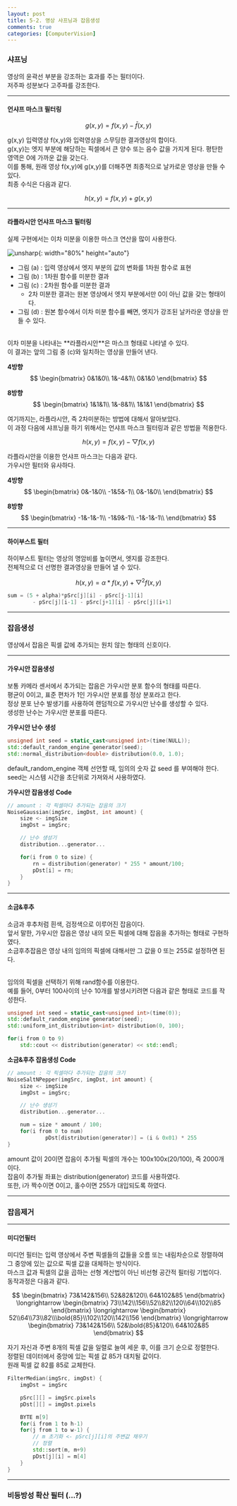 ```yaml
---
layout: post
title: 5-2. 영상 샤프닝과 잡음생성
comments: true
categories: [ComputerVision]
---
```


### 샤프닝

영상의 윤곽선 부분을 강조하는 효과를 주는 필터이다. <br>
저주파 성분보다 고주파를 강조한다. <br>

<hr>

#### 언샤프 마스크 필터링

$$
	g(x,y) = f(x,y) - \bar{f}(x,y)
$$

g(x,y) 입력영상 f(x,y)와 입력영상을 스무딩한 결과영상의 합이다. <br>
g(x,y)는 엣지 부분에 해당하는 픽셀에서 큰 양수 또는 음수 값을 가지게 된다. 평탄한 영역은 0에 가까운 값을 갖는다. <br>
이를 통해, 원래 영상 f(x,y)에 g(x,y)를 더해주면 최종적으로 날카로운 영상을 만들 수 있다. <br>
최종 수식은 다음과 같다.

$$
	h(x,y) = f(x,y) + g(x,y)
$$

<hr>

#### 라플라시안 언샤프 마스크 필터링

실제 구현에서는 이차 미분을 이용한 마스크 연산을 많이 사용한다. <br>

![unsharp](/images/unsharp.png){: width="80%" height="auto"}

* 그림 (a) : 입력 영상에서 엣지 부분의 값의 변화를 1차원 함수로 표현
* 그림 (b) : 1차원 함수를 미분한 결과
* 그림 (c) : 2차원 함수를 미분한 결과
	* 2차 미분한 결과는 원본 영상에서 엣지 부분에서만 0이 아닌 값을 갖는 형태이다.
* 그림 (d) : 원본 함수에서 이차 미분 함수를 빼면, 엣지가 강조된 날카라운 영상을 만들 수 있다.

<br>
이차 미분을 나타내는 **라플라시안**은 마스크 형태로 나타낼 수 있다. <br>
이 결과는 앞의 그림 중 (c)와 일치하는 영상을 만들어 낸다.

**4방향**
$$
\begin{bmatrix}
0&1&0\\
1&-4&1\\
0&1&0
\end{bmatrix}
$$

**8방향**
$$
\begin{bmatrix}
1&1&1\\
1&-8&1\\
1&1&1
\end{bmatrix}
$$

여기까지는, 라플라시안, 즉 2차미분하는 방법에 대해서 알아보았다. <br>
이 과정 다음에 샤프닝을 하기 위해서는 언샤프 마스크 필터링과 같은 방법을 적용한다.

$$
	h(x,y) = f(x,y) - \bigtriangledown f(x,y)
$$

라플라시안을 이용한 언샤프 마스크는 다음과 같다. <br>
가우시안 필터와 유사하다. <br>

**4방향**
$$
\begin{bmatrix}
0&-1&0\\
-1&5&-1\\
0&-1&0\\
\end{bmatrix}
$$

**8방향**
$$
\begin{bmatrix}
-1&-1&-1\\
-1&9&-1\\
-1&-1&-1\\
\end{bmatrix}
$$

<hr>

#### 하이부스트 필터

하이부스트 필터는 영상의 명암비를 높이면서, 엣지를 강조한다. <br>
전체적으로 더 선명한 결과영상을 만들어 낼 수 있다. <br>

$$
h(x,y) = \alpha * f(x,y) + \bigtriangledown^2 f(x,y)
$$

~~~c++
sum = (5 + alpha)*pSrc[j][i] - pSrc[j-1][i]
		- pSrc[j][i-1] - pSrc[j+1][i] - pSrc[j][i+1]
~~~

<hr>

### 잡음생성
영상에서 잡음은 픽셀 값에 추가되는 원치 않는 형태의 신호이다. <br>

<hr>

#### 가우시안 잡음생성
보통 카메라 센서에서 추가되는 잡음은 가우시안 분포 함수의 형태를 따른다. <br>
평균이 0이고, 표준 편차가 1인 가우시안 분포를 정상 분포라고 한다. <br>
정상 분포 난수 발생기를 사용하여 랜덤적으로 가우시안 난수를 생성할 수 있다. <br>
생성한 난수는 가우시안 분포를 따른다. <br>

**가우시안 난수 생성**
~~~c++
unsigned int seed = static_cast<unsigned int>(time(NULL));
std::default_random_engine generator(seed);
std::normal_distribution<double> distribution(0.0, 1.0);
~~~

default_random_engine 객체 선언할 때, 임의의 숫자 값 seed 를 부여해야 한다. <br>
seed는 시스템 시간을 초단위로 가져와서 사용하였다. <br>

**가우시안 잡음생성 Code**
~~~c++
// amount : 각 픽셀마다 추가되는 잡음의 크기
NoiseGaussian(imgSrc, imgDst, int amount) {
	size <- imgSize
	imgDst = imgSrc;

	// 난수 생성기
	distribution...generator...

	for(i from 0 to size) {
		rn = distribution(generator) * 255 * amount/100;
		pDst[i] = rn;
	}
}
~~~

<hr>

#### 소금&후추
소금과 후추처럼 흰색, 검정색으로 이루어진 잡음이다. <br>
앞서 말한, 가우시안 잡음은 영상 내의 모든 픽셀에 대해 잡음을 추가하는 형태로 구현하였다. <br>
소금후추잡음은 영상 내의 임의의 픽셀에 대해서만 그 값을 0 또는 255로 설정하면 된다. <br><br>

임의의 픽셀을 선택하기 위해 rand함수를 이용한다. <br>
예를 들어, 0부터 100사이의 난수 10개를 발생시키려면 다음과 같은 형태로 코드를 작성한다.

~~~c++
unsigned int seed = static_cast<unsigned int>(time(0));
std::default_random_engine generator(seed);
std::uniform_int_distribution<int> distribution(0, 100);

for(i from 0 to 9)
	std::cout << distribution(generator) << std::endl;
~~~

**소금&후추 잡음생성 Code**
~~~c++
// amount : 각 픽셀마다 추가되는 잡음의 크기
NoiseSaltNPepper(imgSrc, imgDst, int amount) {
	size <- imgSize
	imgDst = imgSrc;

	// 난수 생성기
	distribution...generator...

	num = size * amount / 100;
	for(i from 0 to num)
			pDst[distribution(generator)] = (i & 0x01) * 255
}
~~~

amount 값이 20이면 잡음이 추가될 픽셀의 개수는 100x100x(20/100), 즉 2000개이다. <br>
잡음이 추가될 좌표는 distribution(generator) 코드를 사용하였다. <br>
또한, i가 짝수이면 0이고, 홀수이면 255가 대입되도록 하였다.
<hr>

### 잡음제거
<hr>

#### 미디언필터
미디언 필터는 입력 영상에서 주변 픽셀들의 값들을 오름 또는 내림차순으로 정렬하여 그 중앙에 있는 값으로 픽셀 값을 대체하는 방식이다. <br>
마스크 값과 픽셀의 값을 곱하는 선형 계산법이 아닌 비선형 공간적 필터링 기법이다. <br>
동작과정은 다음과 같다. <br>

$$
\begin{bmatrix}
73&142&156\\
52&82&120\\
64&102&85
\end{bmatrix} \longrightarrow
\begin{bmatrix}
73\\142\\156\\52\\82\\120\\64\\102\\85
\end{bmatrix} \longrightarrow
\begin{bmatrix}
52\\64\\73\\82\\\bold{85}\\102\\120\\142\\156
\end{bmatrix} \longrightarrow
\begin{bmatrix}
73&142&156\\
52&\bold{85}&120\\
64&102&85
\end{bmatrix}
$$

자기 자신과 주변 8개의 픽셀 값을 일렬로 늘여 세운 후, 이를 크기 순으로 정렬한다. <br>
정렬된 데이터에서 중앙에 있는 픽셀 값 85가 대치될 값이다. <br>
원래 픽셀 값 82를 85로 교체한다. <br>

~~~c++
FilterMedian(imgSrc, imgDst) {
	imgDst = imgSrc

	pSrc[][] = imgSrc.pixels
	pDst[][] = imgDst.pixels

	BYTE m[9]
	for(i from 1 to h-1)
	for(j from 1 to w-1) {
		// m 초기화 <- pSrc[j][i]의 주변값 채우기
		// 정렬
		std::sort(m, m+9)
		pDst[j][i] = m[4]
	}
}
~~~
<hr>

### 비등방성 확산 필터 (...?)
